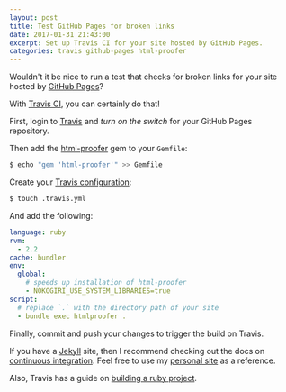 ```yaml
---
layout: post
title: Test GitHub Pages for broken links
date: 2017-01-31 21:43:00
excerpt: Set up Travis CI for your site hosted by GitHub Pages.
categories: travis github-pages html-proofer
---
```


Wouldn't it be nice to run a test that checks for broken links for your site hosted by [GitHub Pages](https://pages.github.com)?

With [Travis CI](https://travis-ci.org), you can certainly do that!

First, login to [Travis](https://travis-ci.org) and _turn on the switch_ for your GitHub Pages repository.

Then add the [html-proofer](https://github.com/gjtorikian/html-proofer) gem to your `Gemfile`:

```sh
$ echo "gem 'html-proofer'" >> Gemfile
```

Create your [Travis configuration](https://docs.travis-ci.com/user/customizing-the-build):

```sh
$ touch .travis.yml
```

And add the following:

```yml
language: ruby
rvm:
  - 2.2
cache: bundler
env:
  global:
    # speeds up installation of html-proofer
    - NOKOGIRI_USE_SYSTEM_LIBRARIES=true
script:
  # replace `.` with the directory path of your site
  - bundle exec htmlproofer .
```

Finally, commit and push your changes to trigger the build on Travis.

If you have a [Jekyll](https://jekyllrb.com) site, then I recommend checking out the docs on [continuous integration](https://jekyllrb.com/docs/deployment/automated/#continuous-integration-service). Feel free to use my [personal site](https://github.com/remarkablemark/remarkablemark.github.io) as a reference.

Also, Travis has a guide on [building a ruby project](https://docs.travis-ci.com/user/languages/ruby/).
